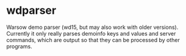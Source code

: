 # wdparser

Warsow demo parser (wd15, but may also work with older versions).
Currently it only really parses demoinfo keys and values and server commands,
which are output so that they can be processed by other programs.
